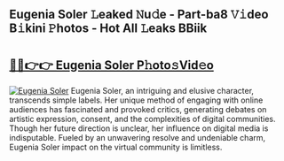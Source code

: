 ## Eugenia Soler 𝙻eaked 𝙽u𝚍e - Part-ba8 𝚅𝚒deo B𝚒kini 𝙿hotos - Hot All 𝙻eaks BBiik

# <h2><a href="http://ld3w6r4.urlbe.top/?page=Eugenia+Soler">🔗🔗👉👉 Eugenia Soler P𝚑oto𝚜Vid𝚎o</a></h2>

[![Eugenia Soler](https://i.imgur.com/eBuTRDB.gif)](http://ld3w6r4.urlbe.top/?page=Eugenia+Soler)
Eugenia Soler, an intriguing and elusive character, transcends simple labels. Her unique method of engaging with online audiences has fascinated and provoked critics, generating debates on artistic expression, consent, and the complexities of digital communities. Though her future direction is unclear, her influence on digital media is indisputable. Fueled by an unwavering resolve and undeniable charm, Eugenia Soler impact on the virtual community is limitless.
